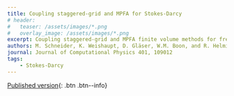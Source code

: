 ```yaml
---
title: Coupling staggered-grid and MPFA for Stokes-Darcy
# header: 
#   teaser: /assets/images/*.png
#   overlay_image: /assets/images/*.png
excerpt: Coupling staggered-grid and MPFA finite volume methods for free flow/porous-medium flow problems
authors: M. Schneider, K. Weishaupt, D. Gläser, W.M. Boon, and R. Helmig
journal: Journal of Computational Physics 401, 109012
tags: 
    - Stokes-Darcy
---
```


[Published version](https://doi.org/10.1016/j.jcp.2019.109012){: .btn .btn--info}
<!-- [ArXiv (open access)](){: .btn .btn--success} -->
